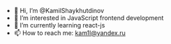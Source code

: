 - 👋 Hi, I’m @KamilShaykhutdinov
- 👀 I’m interested in JavaScript frontend development
- 🌱 I’m currently learning react-js
- 📫 How to reach me: kam1l@yandex.ru



<!---
KamilShaykhutdinov/KamilShaykhutdinov is a ✨ special ✨ repository because its `README.md` (this file) appears on your GitHub profile.
You can click the Preview link to take a look at your changes.
--->
